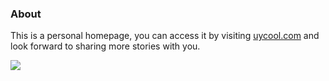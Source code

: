 ### About
This is a personal homepage, you can access it by visiting <a href="https://uycool.com" target="_blank">uycool.com</a> and look forward to sharing more stories with you.

<img src="https://static01.imgkr.com/temp/2cfa77fcb4fa4850be5f4df132170379.png">
